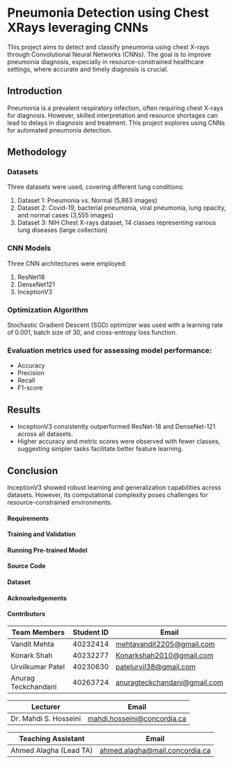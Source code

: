 # Pneumonia Detection using Chest XRays leveraging CNNs

This project aims to detect and classify pneumonia using chest X-rays through Convolutional Neural Networks (CNNs). The goal is to improve pneumonia diagnosis, especially in resource-constrained healthcare settings, where accurate and timely diagnosis is crucial.

## Introduction

Pneumonia is a prevalent respiratory infection, often requiring chest X-rays for diagnosis. However, skilled interpretation and resource shortages can lead to delays in diagnosis and treatment. This project explores using CNNs for automated pneumonia detection.

## Methodology

### Datasets

Three datasets were used, covering different lung conditions:
1. Dataset 1: Pneumonia vs. Normal (5,863 images)
2. Dataset 2: Covid-19, bacterial pneumonia, viral pneumonia, lung opacity, and normal cases (3,555 images)
3. Dataset 3: NIH Chest X-rays dataset, 14 classes representing various lung diseases (large collection)

### CNN Models

Three CNN architectures were employed:
1. ResNet18
2. DenseNet121
3. InceptionV3

### Optimization Algorithm

Stochastic Gradient Descent (SGD) optimizer was used with a learning rate of 0.001, batch size of 30, and cross-entropy loss function.

### Evaluation metrics used for assessing model performance:
- Accuracy
- Precision
- Recall
- F1-score
  
## Results

- InceptionV3 consistently outperformed ResNet-18 and DenseNet-121 across all datasets.
- Higher accuracy and metric scores were observed with fewer classes, suggesting simpler tasks facilitate better feature learning.

## Conclusion

InceptionV3 showed robust learning and generalization capabilities across datasets. However, its computational complexity poses challenges for resource-constrained environments.

#### Requirements


#### Training and Validation

#### Running Pre-trained Model

#### Source Code

#### Dataset
 
#### Acknowledgements

#### Contributors

| **Team Members**        | **Student ID** | **Email**                  |
|-------------------------|----------------|----------------------------|
| Vandit Mehta            | 40232414       | mehtavandit2205@gmail.com |
| Konark Shah             | 40232277       | Konarkshah2010@gmail.com  |
| Urvilkumar Patel        | 40230630       | patelurvil38@gmail.com     |
| Anurag Teckchandani     | 40263724       | anuragteckchandani@gmail.com |

| **Lecturer**            | **Email**                  |
|-------------------------|----------------------------|
| Dr. Mahdi S. Hosseini   | mahdi.hosseini@concordia.ca |

| **Teaching Assistant**  | **Email**                  |
|-------------------------|----------------------------|
| Ahmed Alagha (Lead TA)  | ahmed.alagha@mail.concordia.ca |

